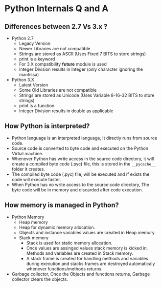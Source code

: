 # Python Internals Q and A

## Differences between 2.7 Vs 3.x ?
* Python 2.7
  * Legacy Version
  * Newer Libraries are not compatible
  * Strings are stored as ASCII (Uses Fixed 7 BITS to store strings)
  * print is a keyword
  * For 3.X compatibility __future__ module is used
  * Integer Division results in Integer (only character ignoring the mantissa)
* Python 3.X
  * Latest Version
  * Some Old Libraries are not compatible
  * Strings are stored as Unicode (Uses Variable 8-16-32 BITS to store strings)
  * print is a function
  * Integer Division results in double as applicable

## How Python is interpreted?
* Python language is an interpreted language, It directly runs from source code.
* Source code is converted to byte code and executed on the Python Virtial machine.
* Whenever Python has write access in the source code directory, it will 
  create a compiled byte code (.pyc) file, this is stored in the `__pycache__`
  folder it creates.
* The compiled byte code (.pyc) file, will be executed and if exists the code 
  will execute faster.
* When Python has no write access to the source code directory, The byte code 
  will be in memory and discarded after code execution.

## How memory is managed in Python?
* Python Memory
  * Heap memory
   * Heap for dynamic memory allocation.
   * Objects and instance variables values are created in Heap memory.
  * Stack memory
    * Stack is used for static memory allocation.
    * Once values are assinged values stack memory is kicked in,
      Methods and variables are created in Stack memory.
    * A stack frame is created for handling methods and variables during execution
      and stacks frames are destroyed automaticaly whenever functions/methods returns.
* Garbage collector, Once the Objects and functions returns, Garbage collector 
  clears the objects.
